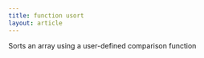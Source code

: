 ```yaml
---
title: function usort
layout: article
---
```

Sorts an array using a user-defined comparison function